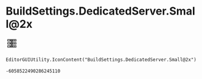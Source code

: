 # BuildSettings.DedicatedServer.Small@2x
![](/img/BuildSettings.DedicatedServer.Small@2x.png)

``` CSharp
EditorGUIUtility.IconContent("BuildSettings.DedicatedServer.Small@2x")
```
```
-6058522490286245110
```
